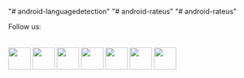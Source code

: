"# android-languagedetection" 
"# android-rateus" 
"# android-rateus"

<div class="footerseccions">
            <div id="titFooter">Follow us:</div><br><br>
            <a target="_blank" href="https://play.google.com/store/apps/dev?id=5841338539930209563"><img width="45px" src="https://s18.postimg.org/n29unw015/android_icon.png"></a>
            <a target="_blank" href="https://www.facebook.com/romerockapps/?fref=ts"><img width="45px" src="https://s18.postimg.org/6sjokzpd5/facebook_icon.png"></a>
            <a target="_blank" href="https://github.com/RomeRock"><img width="45px" src="https://s18.postimg.org/wpdcxlt0p/github_icon.png"></a>
            <a target="_blank" href="https://itunes.apple.com/us/developer/rome-rock-llc/id1190244007"><img width="45px" src="https://s18.postimg.org/leap98m5l/ios_icon.png"></a>
   <a target="_blank" href="https://twitter.com/romerock_apps"><img width="45px" src="https://s18.postimg.org/w2eg82w4p/twitter_icon.png"></a>      
            <a target="_blank" href="http://romerock.com"><img width="45px" src="https://s18.postimg.org/q2qp4fbc9/wordpress_icon.png"></a>
            <a target="_blank" href="https://www.youtube.com/channel/UCcSLNuTYC7qJhOKQ4CpseRA"><img width="45px" src="https://s18.postimg.org/w4ybuwzs9/youtube_icon.png"></a>
        </div>
